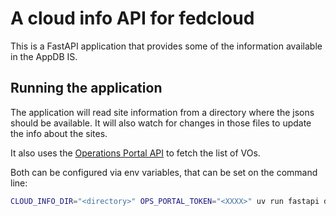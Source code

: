 # A cloud info API for fedcloud

This is a FastAPI application that provides some of the information available in
the AppDB IS.

## Running the application

The application will read site information from a directory where the jsons
should be available. It will also watch for changes in those files to update the
info about the sites.

It also uses the
[Operations Portal API](https://gitlab.in2p3.fr/opsportal/sf3/-/wikis/API-documentation)
to fetch the list of VOs.

Both can be configured via env variables, that can be set on the command line:

```sh
CLOUD_INFO_DIR="<directory>" OPS_PORTAL_TOKEN="<XXXX>" uv run fastapi dev --app app
```
